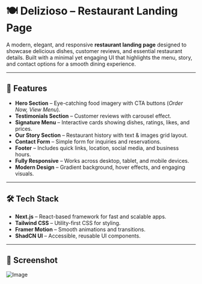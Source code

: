 # 🍽️ Delizioso – Restaurant Landing Page  

A modern, elegant, and responsive **restaurant landing page** designed to showcase delicious dishes, customer reviews, and essential restaurant details. Built with a minimal yet engaging UI that highlights the menu, story, and contact options for a smooth dining experience.  

---

## 🚀 Features  

- **Hero Section** – Eye-catching food imagery with CTA buttons (*Order Now, View Menu*).  
- **Testimonials Section** – Customer reviews with carousel effect.  
- **Signature Menu** – Interactive cards showing dishes, ratings, likes, and prices.  
- **Our Story Section** – Restaurant history with text & images grid layout.  
- **Contact Form** – Simple form for inquiries and reservations.  
- **Footer** – Includes quick links, location, social media, and business hours.  
- **Fully Responsive** – Works across desktop, tablet, and mobile devices.  
- **Modern Design** – Gradient background, hover effects, and engaging visuals.  

---

## 🛠️ Tech Stack  

- **Next.js** – React-based framework for fast and scalable apps.  
- **Tailwind CSS** – Utility-first CSS for styling.  
- **Framer Motion** – Smooth animations and transitions.  
- **ShadCN UI** – Accessible, reusable UI components.  

---

## 📂 Screenshot 
![Image](https://github.com/user-attachments/assets/7ffec6fd-8039-4119-a7d4-25a0c7fe2347)

